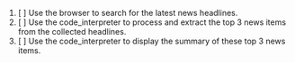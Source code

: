 1. [ ] Use the browser to search for the latest news headlines.
2. [ ] Use the code_interpreter to process and extract the top 3 news items from the collected headlines.
3. [ ] Use the code_interpreter to display the summary of these top 3 news items.
